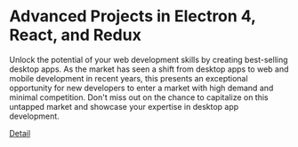 # Advanced Projects in Electron 4, React, and Redux

Unlock the potential of your web development skills by creating best-selling desktop apps. As the market has seen a shift from desktop apps to web and mobile development in recent years, this presents an exceptional opportunity for new developers to enter a market with high demand and minimal competition. Don't miss out on the chance to capitalize on this untapped market and showcase your expertise in desktop app development. 

[Detail](https://eduitfree.com/14rX)